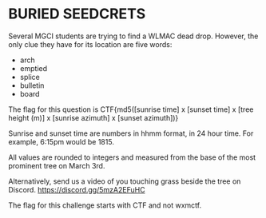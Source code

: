 # BURIED SEEDCRETS

Several MGCI students are trying to find a WLMAC dead drop. However, the only clue they have for its location are five words:
- arch
- emptied
- splice
- bulletin
- board

The flag for this question is CTF{md5([sunrise time] x [sunset time] x [tree height (m)] x [sunrise azimuth] x [sunset azimuth])}

Sunrise and sunset time are numbers in hhmm format, in 24 hour time. For example, 6:15pm would be 1815.

All values are rounded to integers and measured from the base of the most prominent tree on March 3rd. 

Alternatively, send us a video of you touching grass beside the tree on Discord. https://discord.gg/5mzA2EFuHC

The flag for this challenge starts with CTF and not wxmctf.
